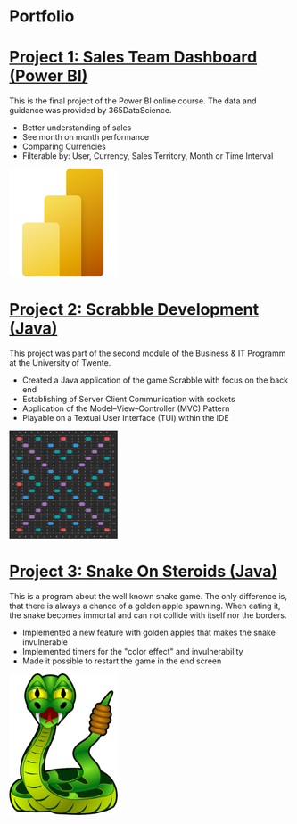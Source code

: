 # Portfolio
# [Project 1: Sales Team Dashboard (Power BI)](https://github.com/yasinfahmy/Sales-Team-Dashboard)
This is the final project of the Power BI online course. The data and guidance was provided by 365DataScience.
- Better understanding of sales
- See month on month performance
- Comparing Currencies
- Filterable by: User, Currency, Sales Territory, Month or Time Interval

<img src="./images/PowerBILogo.png" width="194" height="194" />

# [Project 2: Scrabble Development (Java)](https://github.com/Maxim020/ProjectGame)
This project was part of the second module of the Business & IT Programm at the University of Twente.
- Created a Java application of the game Scrabble with focus on the back end
- Establishing of Server Client Communication with sockets
- Application of the Model–View–Controller (MVC) Pattern
- Playable on a Textual User Interface (TUI) within the IDE

<img src="./images/ScrabbleBoard.JPG" width="194" height="194" />

# [Project 3: Snake On Steroids (Java)](https://github.com/yasinfahmy/Snake-On-Steroids)
This is a program about the well known snake game. The only difference is, that there is always a chance of a golden apple spawning. When eating it, the snake becomes immortal and can not collide with itself nor the borders.
- Implemented a new feature with golden apples that makes the snake invulnerable
- Implemented timers for the "color effect" and invulnerability
- Made it possible to restart the game in the end screen

<img src="./images/SnakeOnSteroids.png" width="194" height="254" />
